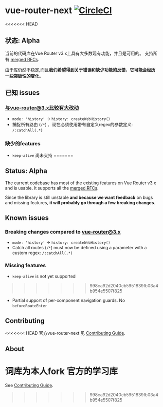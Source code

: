 # vue-router-next [![CircleCI](https://circleci.com/gh/vuejs/vue-router-next.svg?style=svg)](https://circleci.com/gh/vuejs/vue-router-next)

<<<<<<< HEAD
## 状态: Alpha

当前的代码库在Vue Router v3.x上具有大多数现有功能，并且是可用的。 支持所有 [merged RFCs](https://github.com/vuejs/rfcs/pulls?q=is%3Apr+is%3Amerged+label%3Arouter).

由于库仍然不稳定,而且**我们希望得到关于错误和缺少功能的反馈**，**它可能会经历一些突破性的变化**。

## 已知 issues

### 与vue-router@3.x比较有大改动

- `mode: 'history'` -> `history: createWebHistory()`
- 捕捉所有路由 (`/*`) ，现在必须使用带有自定义regex的参数定义: `/:catchAll(.*)`

### 缺少的features

- `keep-alive` 尚未支持
=======
## Status: Alpha

The current codebase has most of the existing features on Vue Router v3.x and is usable. It supports all the [merged RFCs](https://github.com/vuejs/rfcs/pulls?q=is%3Apr+is%3Amerged+label%3Arouter).

Since the library is still unstable **and because we want feedback** on bugs and missing features, **it will probably go through a few breaking changes**.

## Known issues

### Breaking changes compared to vue-router@3.x

- `mode: 'history'` -> `history: createWebHistory()`
- Catch all routes (`/*`) must now be defined using a parameter with a custom regex: `/:catchAll(.*)`

### Missing features

- `keep-alive` is not yet supported
>>>>>>> 998ca92d2040cb5951839fb03a4b954e5507f825
- Partial support of per-component navigation guards. No `beforeRouteEnter`

## Contributing

<<<<<<< HEAD
官方vue-router-next 见 [Contributing Guide](https://github.com/vuejs/vue-router-next/blob/master/.github/contributing.md).

## About
词库为本人fork 官方的学习库
=======
See [Contributing Guide](https://github.com/vuejs/vue-router-next/blob/master/.github/contributing.md).
>>>>>>> 998ca92d2040cb5951839fb03a4b954e5507f825
